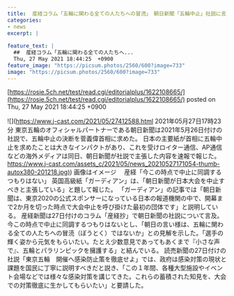 ```yaml
---
title:  産経コラム「五輪に関わる全ての人たちへの冒涜」　朝日新聞「五輪中止」社説に言及  
categories:
- news
excerpt: |
  
feature_text: |
  ##  産経コラム「五輪に関わる全ての人たちへ...
  Thu, 27 May 2021 18:44:25  +0900
feature_image: "https://picsum.photos/2560/600?image=733"
image: "https://picsum.photos/2560/600?image=733"
---
```


[https://rosie.5ch.net/test/read.cgi/editorialplus/1622108665/](https://rosie.5ch.net/test/read.cgi/editorialplus/1622108665/)
posted on Thu, 27 May 2021 18:44:25  +0900

<!--more-->

![](https://www.j-cast.com/2021/05/27412588.html 2021年05月27日17時23分 東京五輪のオフィシャルパートナーである朝日新聞は2021年5月26日付けの社説で、五輪中止の決断を菅義偉首相に求めた。 日本の主要紙が首相に五輪中止を求めたことは大きなインパクトがあり、これを受けロイター通信、AP通信などの海外メディアは同日、朝日新聞が社説で主張した内容を速報で報じた。 [https://www.j-cast.com/assets_c/2021/05/news_20210527171054-thumb-autox380-201218.jpg)](https://www.j-cast.com/assets_c/2021/05/news_20210527171054-thumb-autox380-201218.jpg)) 画像はイメージ 　産経「今この時点で中止に同調するつもりはない」 英国高級紙「ガーディアン」は、「朝日新聞が日本大会を中止すべきと主張している」と題して報じた。 「ガーディアン」の記事では「朝日新聞は、東京2020の公式スポンサーになっている日本の報道機関の中で、開幕まで2か月を切った時点で大会中止を呼び掛けた最初の団体です」と説明している。 産経新聞は27日付けのコラム「産経抄」で朝日新聞の社説について言及。今この時点で中止に同調するつもりはないとし、「朝日の言い様は、五輪に関わる全ての人たちへの冒涜（ぼうとく）ではないか」との見解を示した。「選手の輝く姿から元気をもらいたい。たとえ少数意見であってもあくまで『小さな声で』、五輪とパラリンピックを擁護する」と結んでいる。 読売新聞の27日付けの社説「東京五輪　開催へ感染防止策を徹底せよ」では、政府は感染対策の現状と課題を国民に丁寧に説明すべきだと説き、「この１年間、各種大型施設やイベント会場などでは様々な感染対策を講じてきた。これらの蓄積された知見を、大会での対策徹底に生かしてもらいたい」と要請した。
